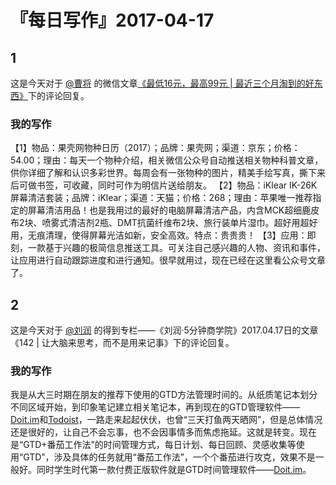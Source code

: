 # 『每日写作』2017-04-17

## 1
这是今天对于 [@曹将](http://weibo.com/279999405) 的微信文章[《最低16元，最高99元 | 最近三个月淘到的好东西》](http://mp.weixin.qq.com/s/LFpq4jD-7EO_v2DH2vxIAQ)下的评论回复。

### 我的写作

【1】物品：果壳网物种日历（2017）；品牌：果壳网；渠道：京东；价格：54.00；理由：每天一个物种介绍，相关微信公众号自动推送相关物种科普文章，供你详细了解和认识多彩世界。每周会有一张物种的图片，精美手绘写真，撕下来后可做书签，可收藏，同时可作为明信片送给朋友。
【2】物品：iKlear IK-26K 屏幕清洁套装；品牌：iKlear；渠道：天猫；价格：268；理由：苹果唯一推荐指定的屏幕清洁用品！也是我用过的最好的电脑屏幕清洁产品，内含MCK超细鹿皮布2块、喷雾式清洁剂2瓶、DMT抗菌纤维布2块、旅行装单片湿巾。超好用超好用，无痕清理，使得屏幕光洁如新，安全高效。特点：贵贵贵！
【3】应用：即刻，一款基于兴趣的极简信息推送工具。可关注自己感兴趣的人物、资讯和事件，让应用进行自动跟踪进度和进行通知。很早就用过，现在已经在这里看公众号文章了。

## 2
这是今天对于 [@刘润](http://weibo.com/u/1401122990) 的得到专栏——《刘润·5分钟商学院》2017.04.17日的文章《142 | 让大脑来思考，而不是用来记事》下的评论回复。

### 我的写作
我是从大三时期在朋友的推荐下使用的GTD方法管理时间的。从纸质笔记本划分不同区域开始，到印象笔记建立相关笔记本，再到现在的GTD管理软件——[Doit.im](http://doitim.com/cn/)和[Todoist](https://todoist.com/)，一路走来起起伏伏，也曾“三天打鱼两天晒网”，但是总体情况还是很好的，让自己不会忘事，也不会因事情多而焦虑拖延。这就是转变。现在是“GTD+番茄工作法”的时间管理方式，每日计划、每日回顾、灵感收集等使用“GTD”，涉及具体的任务就用“番茄工作法”，一个个番茄进行攻克，效果不是一般好。同时学生时代第一款付费正版软件就是GTD时间管理软件——[Doit.im](http://doitim.com/cn/)。